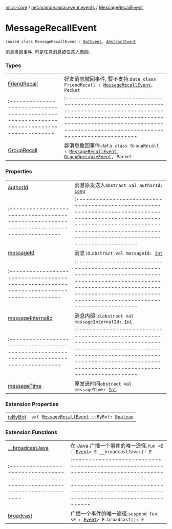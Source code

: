 [mirai-core](../../index.md) / [net.mamoe.mirai.event.events](../index.md) / [MessageRecallEvent](./index.md)

# MessageRecallEvent

`sealed class MessageRecallEvent : `[`BotEvent`](../-bot-event/index.md)`, `[`AbstractEvent`](../../net.mamoe.mirai.event/-abstract-event/index.md)

消息撤回事件. 可是任意消息被任意人撤回.

### Types
|||
|:----------------------------------------------------------------------------------------|:---------------------------------------------------------------------------------------------------------------------------------------------------------------------------------------------------------|
| [FriendRecall](-friend-recall/index.md) | 好友消息撤回事件, 暂不支持.`data class FriendRecall : `[`MessageRecallEvent`](./index.md)`, Packet` ||||
|:----------------------------------------------------------------------------------------|:---------------------------------------------------------------------------------------------------------------------------------------------------------------------------------------------------------|
| [GroupRecall](-group-recall/index.md) | 群消息撤回事件.`data class GroupRecall : `[`MessageRecallEvent`](./index.md)`, `[`GroupOperableEvent`](../-group-operable-event/index.md)`, Packet` |

### Properties
|||
|:----------------------------------------------------------------------------------------|:---------------------------------------------------------------------------------------------------------------------------------------------------------------------------------------------------------|
| [authorId](author-id.md) | 消息原发送人`abstract val authorId: `[`Long`](https://kotlinlang.org/api/latest/jvm/stdlib/kotlin/-long/index.html) ||||
|:----------------------------------------------------------------------------------------|:---------------------------------------------------------------------------------------------------------------------------------------------------------------------------------------------------------|
| [messageId](message-id.md) | 消息 id.`abstract val messageId: `[`Int`](https://kotlinlang.org/api/latest/jvm/stdlib/kotlin/-int/index.html) ||||
|:----------------------------------------------------------------------------------------|:---------------------------------------------------------------------------------------------------------------------------------------------------------------------------------------------------------|
| [messageInternalId](message-internal-id.md) | 消息内部 id.`abstract val messageInternalId: `[`Int`](https://kotlinlang.org/api/latest/jvm/stdlib/kotlin/-int/index.html) ||||
|:----------------------------------------------------------------------------------------|:---------------------------------------------------------------------------------------------------------------------------------------------------------------------------------------------------------|
| [messageTime](message-time.md) | 原发送时间`abstract val messageTime: `[`Int`](https://kotlinlang.org/api/latest/jvm/stdlib/kotlin/-int/index.html) |

### Extension Properties
|||
|:----------------------------------------------------------------------------------------|:---------------------------------------------------------------------------------------------------------------------------------------------------------------------------------------------------------|
| [isByBot](../is-by-bot.md) | `val `[`MessageRecallEvent`](./index.md)`.isByBot: `[`Boolean`](https://kotlinlang.org/api/latest/jvm/stdlib/kotlin/-boolean/index.html) |

### Extension Functions
|||
|:----------------------------------------------------------------------------------------|:---------------------------------------------------------------------------------------------------------------------------------------------------------------------------------------------------------|
| [__broadcastJava](../../net.mamoe.mirai.event/__broadcast-java.md) | 在 Java 广播一个事件的唯一途径.`fun <E : `[`Event`](../../net.mamoe.mirai.event/-event/index.md)`> E.__broadcastJava(): E` ||||
|:----------------------------------------------------------------------------------------|:---------------------------------------------------------------------------------------------------------------------------------------------------------------------------------------------------------|
| [broadcast](../../net.mamoe.mirai.event/broadcast.md) | 广播一个事件的唯一途径.`suspend fun <E : `[`Event`](../../net.mamoe.mirai.event/-event/index.md)`> E.broadcast(): E` |

